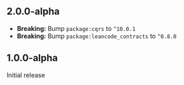 ## 2.0.0-alpha

- **Breaking:** Bump `package:cqrs` to `^10.0.1`
- **Breaking:** Bump `package:leancode_contracts` to `^0.8.0`

## 1.0.0-alpha

Initial release
